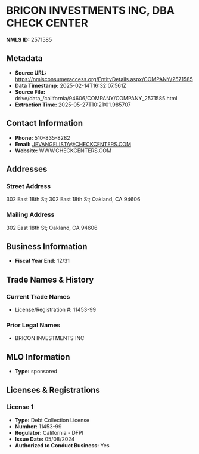 # BRICON INVESTMENTS INC, DBA CHECK CENTER

**NMLS ID:** 2571585

## Metadata
- **Source URL:** https://nmlsconsumeraccess.org/EntityDetails.aspx/COMPANY/2571585
- **Data Timestamp:** 2025-02-14T16:32:07.561Z
- **Source File:** drive/data_/california/94606/COMPANY/COMPANY_2571585.html
- **Extraction Time:** 2025-05-27T10:21:01.985707

## Contact Information
- **Phone:** 510-835-8282
- **Email:** JEVANGELISTA@CHECKCENTERS.COM
- **Website:** WWW.CHECKCENTERS.COM

## Addresses
### Street Address
302 East 18th St; 302 East 18th St; Oakland, CA 94606

### Mailing Address
302 East 18th St; Oakland, CA 94606

## Business Information
- **Fiscal Year End:** 12/31

## Trade Names & History
### Current Trade Names
- License/Registration #: 11453-99

### Prior Legal Names
- BRICON INVESTMENTS INC

## MLO Information
- **Type:** sponsored

## Licenses & Registrations

### License 1
- **Type:** Debt Collection License
- **Number:** 11453-99
- **Regulator:** California - DFPI
- **Issue Date:** 05/08/2024
- **Authorized to Conduct Business:** Yes
